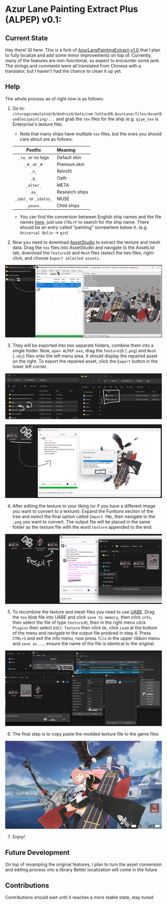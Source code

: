 # Azur Lane Painting Extract Plus (ALPEP) v0.1:

## Current State

Hey there! QI here. This is a fork of [AzurLanePaintingExtract-v1.0](https://github.com/azurlane-doujin/AzurLanePaintingExtract-v1.0) that I plan to fully localize and add some minor improvements on top of. Currently, many of the features are non-functional, so expect to encounter some jank. The strings and comments were all translated from Chinese with a translator, but I haven't had the chance to clean it up yet.

## Help

The whole process as of right now is as follows:
1. Go to: `/storage/emulated/0/Android/data/com.YoStarEN.AzurLane/files/AssetBundles/painting/...` and grab the `tex` files for the ship (e.g. `qiye_tex` is Enterprise's texture file).
    * Note that many ships have multiple `tex` files, but the ones you should care about are as follows:

    | Postfix | Meaning |
    |:--:|:--|
    | `_rw_` or no tags | Default skin |
    | `_#_` or `_#` | Premium skin |
    | `_n_` | Retrofit |
    | `_g_` | Oath |
    | `_alter_` | META |
    | `_ex_` | Research ships |
    | `_idol_` or `_idolns_` | MUSE |
    | `_younv_` | Child ships |

    * You can find the conversion between English ship names and the file names [here](https://raw.githubusercontent.com/AzurLaneTools/AzurLaneData/main/EN/ShareCfg/ship_skin_template.json), just use `CTRL+F` to search for the ship name. There should be an entry called "painting" somewhere below it. (e.g. `Universal Bulin` -> `gin`)
2. Now you need to download [AssetStudio](https://github.com/Perfare/AssetStudio) to extract the texture and mesh data. Drag the `tex` files into AssetStudio and navigate to the AssetList tab, download the `Texture2D` and `Mesh` files (select the two files,  right-click, and choose `Export selected assets`.

![Step1](https://github.com/QuestionableIntentions53x/AzurLanePaintingExtractPlus/blob/1.6/core/assets/Step1.png)

3. They will be exported into two separate folders, combine them into a single folder. Now, `open ALPEP.exe`, drag the `Texture2D` (`.png`) and `Mesh` (`.obj`) files onto the left menu area. It should display the repaired asset on the right. To export the repaired asset, click the `Export` button in the lower left corner.

![Step2](https://github.com/QuestionableIntentions53x/AzurLanePaintingExtractPlus/blob/1.6/core/assets/Step2.png)

![Step3](https://github.com/QuestionableIntentions53x/AzurLanePaintingExtractPlus/blob/1.6/core/assets/Step3.png)

4. After editing the texture to your liking (or if you have a different image you want to convert to a texture): Expand the Funtions section of the tree and select the final option called `Import PNG`, then navigate to the `.png` you want to convert. The output file will be placed in the same folder as the texture file with the word `texture` appended to the end.

![Step4](https://github.com/QuestionableIntentions53x/AzurLanePaintingExtractPlus/blob/1.6/core/assets/Step4.png)

5. To recombine the texture and mesh files you need to use [UABE](https://github.com/nesrak1/UABEA). Drag the `tex` blob file into UABE and click `save to memory`, then click `info`, then select the file of type `texture2D`, then in the right menu click `Plugins` then select `Edit Texture` then click `Ok`, click `Load` at the bottom of the menu and navigate to the output file prodced in step 4. Press `CTRL+S` and exit the info menu, now press `file` in the upper ribbon menu and `save as...`, ensure the name of the file is identical to the original.

![Step5](https://github.com/QuestionableIntentions53x/AzurLanePaintingExtractPlus/blob/1.6/core/assets/Step5.png)

6. The final step is to copy paste the modded texture file to the game files

![Step6](https://github.com/QuestionableIntentions53x/AzurLanePaintingExtractPlus/blob/1.6/core/assets/Step6.png)

7. Enjoy!

## Future Development

On top of revamping the original features, I plan to turn the asset conversion and editing process into a library
Better localization will come in the future

## Contributions

Contributions should wait until it reaches a more stable state, stay tuned